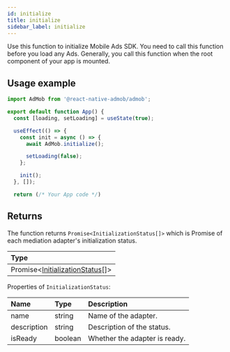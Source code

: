 ```yaml
---
id: initialize
title: initialize
sidebar_label: initialize
---
```


Use this function to initialize Mobile Ads SDK. You need to call this function before you load any Ads. Generally, you call this function when the root component of your app is mounted.

## Usage example

```js
import AdMob from '@react-native-admob/admob';

export default function App() {
  const [loading, setLoading] = useState(true);

  useEffect(() => {
    const init = async () => {
      await AdMob.initialize();

      setLoading(false);
    };

    init();
  }, []);

  return (/* Your App code */)
```

## Returns

The function returns `Promise<InitializationStatus[]>` which is Promise of each mediation adapter's initialization status.

| Type                                 |
| :----------------------------------- |
| Promise<[InitializationStatus](#)[]> |

Properties of `InitializationStatus`:

| Name        | Type    | Description                   |
| :---------- | :------ | :---------------------------- |
| name        | string  | Name of the adapter.          |
| description | string  | Description of the status.    |
| isReady     | boolean | Whether the adapter is ready. |
